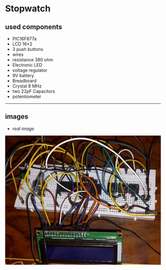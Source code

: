 # Stopwatch
## used components
- PIC16F877a
- LCD 16*2 
- 3 push buttons
- wires
- resistance 380 ohm
- Electronic LED
- voltage regulator
- 9V battery
- Breadboard
- Crystal 8 MHz
- two 22pF Capacitors
- potentiometer
-----------------------------------------------------------------------------------------------

## **images**
- *real image*

![real image](./imgs/Real_img.jpg)



